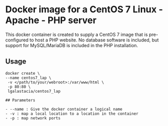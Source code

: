 # Docker image for a CentOS 7 Linux - Apache - PHP server

This docker container is created to supply a CentOS 7 image that is pre-configured to host a PHP website. No database software is included, but support for MySQL/MariaDB is included in the PHP installation.

## Usage

```console
docker create \
--name centos7_lap \
 -v </path/to/your/webroot>:/var/www/html \
 -p 80:80 \
 lgalastacia/centos7_lap

## Parameters

- --name : Give the docker container a logical name
- -v : map a local location to a location in the container
- -p : map network ports
